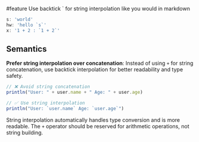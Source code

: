 #feature
Use backtick  \`  for string interpolation like you would in markdown 

```javascript
s: 'world'
hw: 'hello `s`'
x: '1 + 2 : `1 + 2`'
```

## Semantics

**Prefer string interpolation over concatenation**: Instead of using `+` for string concatenation, use backtick interpolation for better readability and type safety.

```javascript
// ❌ Avoid string concatenation
println("User: " + user.name + " Age: " + user.age)

// ✅ Use string interpolation
println("User: `user.name` Age: `user.age`")
```

String interpolation automatically handles type conversion and is more readable. The `+` operator should be reserved for arithmetic operations, not string building.
